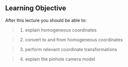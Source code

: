 ## Learning Objective
After this lecture you should be able to:
> 1. explain homogeneous coordinates

> 2. convert to and from homogeneous coordinates

> 3. perform relevant coordinate transformations

> 4. explain the pinhole camera model